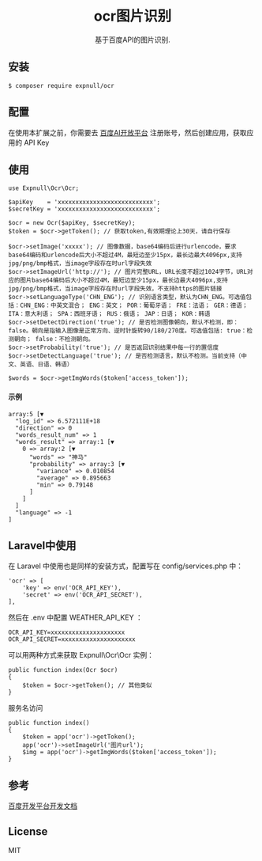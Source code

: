 <h1 align="center"> ocr图片识别 </h1>

<p align="center"> 基于百度API的图片识别.</p>


## 安装

```shell
$ composer require expnull/ocr
```

## 配置

在使用本扩展之前，你需要去 [百度AI开放平台](http://ai.baidu.com/) 注册账号，然后创建应用，获取应用的 API Key

## 使用

```shell
use Expnull\Ocr\Ocr;
```
```shell
$apiKey    = 'xxxxxxxxxxxxxxxxxxxxxxxxxxx';
$secretKey = 'xxxxxxxxxxxxxxxxxxxxxxxxxxx';
```
```shell
$ocr = new Ocr($apiKey, $secretKey);
$token = $ocr->getToken(); // 获取token,有效期理论上30天，请自行保存
```
```shell
$ocr->setImage('xxxxx'); // 图像数据，base64编码后进行urlencode，要求base64编码和urlencode后大小不超过4M，最短边至少15px，最长边最大4096px,支持jpg/png/bmp格式，当image字段存在时url字段失效
$ocr->setImageUrl('http://'); // 图片完整URL，URL长度不超过1024字节，URL对应的图片base64编码后大小不超过4M，最短边至少15px，最长边最大4096px,支持jpg/png/bmp格式，当image字段存在时url字段失效，不支持https的图片链接
$ocr->setLanguageType('CHN_ENG'); // 识别语言类型，默认为CHN_ENG。可选值包括：CHN_ENG：中英文混合； ENG：英文； POR：葡萄牙语； FRE：法语； GER：德语； ITA：意大利语； SPA：西班牙语； RUS：俄语； JAP：日语； KOR：韩语
$ocr->setDetectDirection('true'); // 是否检测图像朝向，默认不检测，即：false。朝向是指输入图像是正常方向、逆时针旋转90/180/270度。可选值包括: true：检测朝向； false：不检测朝向。
$ocr->setProbability('true'); // 是否返回识别结果中每一行的置信度
$ocr->setDetectLanguage('true'); // 是否检测语言，默认不检测。当前支持（中文、英语、日语、韩语）
```
```shell
$words = $ocr->getImgWords($token['access_token']);
```

#### 示例
```shell
array:5 [▼
  "log_id" => 6.572111E+18
  "direction" => 0
  "words_result_num" => 1
  "words_result" => array:1 [▼
    0 => array:2 [▼
      "words" => "神马"
      "probability" => array:3 [▼
        "variance" => 0.010854
        "average" => 0.895663
        "min" => 0.79148
      ]
    ]
  ]
  "language" => -1
]
```

## Laravel中使用
在 Laravel 中使用也是同样的安装方式，配置写在 config/services.php 中：
```shell
'ocr' => [
    'key' => env('OCR_API_KEY'),
    'secret' => env('OCR_API_SECRET'),
],
```
然后在 .env 中配置 WEATHER_API_KEY ：
```shell
OCR_API_KEY=xxxxxxxxxxxxxxxxxxxxx
OCR_API_SECRET=xxxxxxxxxxxxxxxxxxxxx
```

可以用两种方式来获取 Expnull\Ocr\Ocr 实例：
```shell
public function index(Ocr $ocr)
{
    $token = $ocr->getToken(); // 其他类似
}
```
服务名访问
```shell
public function index()
{
    $token = app('ocr')->getToken();
    app('ocr')->setImageUrl('图片url');
    $img = app('ocr')->getImgWords($token['access_token']);
}
```

## 参考
[百度开发平台开发文档](http://ai.baidu.com/docs#/OCR-API/top)

## License

MIT